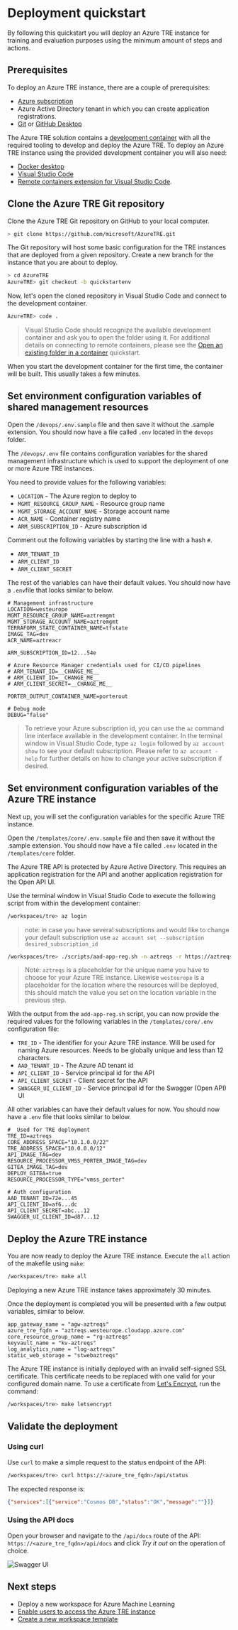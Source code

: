 # Deployment quickstart

By following this quickstart you will deploy an Azure TRE instance for training and evaluation purposes using the minimum amount of steps and actions.

## Prerequisites

To deploy an Azure TRE instance, there are a couple of prerequisites:

* [Azure subscription](https://azure.microsoft.com)
* Azure Active Directory tenant in which you can create application registrations.
* [Git](https://git-scm.com/) or [GitHub Desktop](https://desktop.github.com/)

The Azure TRE solution contains a [development container](https://code.visualstudio.com/docs/remote/containers) with all the required tooling to develop and deploy the Azure TRE. To deploy an Azure TRE instance using the provided development container you will also need:

* [Docker desktop](https://www.docker.com/products/docker-desktop)
* [Visual Studio Code](https://code.visualstudio.com)
* [Remote containers extension for Visual Studio Code](https://marketplace.visualstudio.com/items?itemName=ms-vscode-remote.remote-containers).

## Clone the Azure TRE Git repository

Clone the Azure TRE Git repository on GitHub to your local computer.

```bash
> git clone https://github.com/microsoft/AzureTRE.git
```

The Git repository will host some basic configuration for the TRE instances that are deployed from a given repository. Create a new branch for the instance that you are about to deploy.

```bash
> cd AzureTRE
AzureTRE> git checkout -b quickstartenv
```

Now, let's open the cloned repository in Visual Studio Code and connect to the development container.

```bash
AzureTRE> code .
```

> Visual Studio Code should recognize the available development container and ask you to open the folder using it. For additional details on connecting to remote containers, please see the [Open an existing folder in a container](https://code.visualstudio.com/docs/remote/containers#_quick-start-open-an-existing-folder-in-a-container) quickstart.

When you start the development container for the first time, the container will be built. This usually takes a few minutes.

## Set environment configuration variables of shared management resources

Open the `/devops/.env.sample` file and then save it without the .sample extension. You should now have a file called `.env` located in the `devops` folder.

The `/devops/.env` file contains configuration variables for the shared management infrastructure which is used to support the deployment of one or more Azure TRE instances.

You need to provide values for the following variables:

* `LOCATION` - The Azure region to deploy to
* `MGMT_RESOURCE_GROUP_NAME` - Resource group name
* `MGMT_STORAGE_ACCOUNT_NAME` - Storage account name
* `ACR_NAME` - Container registry name
* `ARM_SUBSCRIPTION_ID` - Azure subscription id

Comment out the following variables by starting the line with a hash `#`.

* `ARM_TENANT_ID`
* `ARM_CLIENT_ID`
* `ARM_CLIENT_SECRET`

The rest of the variables can have their default values. You should now have a `.env`file that looks similar to below.

```plaintext
# Management infrastructure
LOCATION=westeurope
MGMT_RESOURCE_GROUP_NAME=aztremgmt
MGMT_STORAGE_ACCOUNT_NAME=aztremgmt
TERRAFORM_STATE_CONTAINER_NAME=tfstate
IMAGE_TAG=dev
ACR_NAME=aztreacr

ARM_SUBSCRIPTION_ID=12...54e

# Azure Resource Manager credentials used for CI/CD pipelines
# ARM_TENANT_ID=__CHANGE_ME__
# ARM_CLIENT_ID=__CHANGE_ME__
# ARM_CLIENT_SECRET=__CHANGE_ME__

PORTER_OUTPUT_CONTAINER_NAME=porterout

# Debug mode
DEBUG="false"
```

> To retrieve your Azure subscription id, you can use the `az` command line interface available in the development container. In the terminal window in Visual Studio Code, type `az login` followed by `az account show` to see your default subscription. Please refer to `az account -help` for further details on how to change your active subscription if desired.

## Set environment configuration variables of the Azure TRE instance

Next up, you will set the configuration variables for the specific Azure TRE instance.

Open the `/templates/core/.env.sample` file and then save it without the .sample extension. You should now have a file called `.env` located in the `/templates/core` folder.

The Azure TRE API is protected by Azure Active Directory. This requires an application registration for the API and another application registration for the Open API UI.

Use the terminal window in Visual Studio Code to execute the following script from within the development container:

```bash
/workspaces/tre> az login
```

> note: in case you have several subscriptions and would like to change your default subscription use ```az account set --subscription desired_subscription_id```

```bash
/workspaces/tre> ./scripts/aad-app-reg.sh -n aztreqs -r https://aztreqs.westeurope.cloudapp.azure.com/oidc-redirect
```

> Note: `aztreqs` is a placeholder for the unique name you have to choose for your Azure TRE instance. Likewise `westeurope` is a placeholder for the location where the resources will be deployed, this should match the value you set on the location variable in the previous step.

With the output from the `add-app-reg.sh` script, you can now provide the required values for the following variables in the `/templates/core/.env` configuration file:

* `TRE_ID` - The identifier for your Azure TRE instance. Will be used for naming Azure resources. Needs to be globally unique and less than 12 characters.
* `AAD_TENANT_ID` - The Azure AD tenant id
* `API_CLIENT_ID` - Service principal id for the API
* `API_CLIENT_SECRET` - Client secret for the API
* `SWAGGER_UI_CLIENT_ID` - Service principal id for the Swagger (Open API) UI

All other variables can have their default values for now. You should now have a `.env` file that looks similar to below.

```plaintext
#  Used for TRE deployment
TRE_ID=aztreqs
CORE_ADDRESS_SPACE="10.1.0.0/22"
TRE_ADDRESS_SPACE="10.0.0.0/12"
API_IMAGE_TAG=dev
RESOURCE_PROCESSOR_VMSS_PORTER_IMAGE_TAG=dev
GITEA_IMAGE_TAG=dev
DEPLOY_GITEA=true
RESOURCE_PROCESSOR_TYPE="vmss_porter"

# Auth configuration
AAD_TENANT_ID=72e...45
API_CLIENT_ID=af6...dc
API_CLIENT_SECRET=abc...12
SWAGGER_UI_CLIENT_ID=d87...12
```

## Deploy the Azure TRE instance

You are now ready to deploy the Azure TRE instance. Execute the `all` action of the makefile using `make`:

```bash
/workspaces/tre> make all
```

Deploying a new Azure TRE instance takes approximately 30 minutes.

Once the deployment is completed you will be presented with a few output variables, similar to below.

```plaintext
app_gateway_name = "agw-aztreqs"
azure_tre_fqdn = "aztreqs.westeurope.cloudapp.azure.com"
core_resource_group_name = "rg-aztreqs"
keyvault_name = "kv-aztreqs"
log_analytics_name = "log-aztreqs"
static_web_storage = "stwebaztreqs"
```

The Azure TRE instance is initially deployed with an invalid self-signed SSL certificate. This certificate needs to be replaced with one valid for your configured domain name. To use a certificate from [Let's Encrypt](https://letsencrypt.org/), run the command:

```bash
/workspaces/tre> make letsencrypt
```

## Validate the deployment

### Using curl

Use `curl` to make a simple request to the status endpoint of the API:

```bash
/workspaces/tre> curl https://<azure_tre_fqdn>/api/status
```

The expected response is:

```json
{"services":[{"service":"Cosmos DB","status":"OK","message":""}]}
```

### Using the API docs

Open your browser and navigate to the `/api/docs` route of the API:  `https://<azure_tre_fqdn>/api/docs` and click *Try it out* on the operation of choice.

![Swagger UI](./assets/quickstart_swaggerui.png)

## Next steps

* Deploy a new workspace for Azure Machine Learning
* [Enable users to access the Azure TRE instance](./auth.md#enabling-users)
* [Create a new workspace template](./authoring-workspace-templates.md)
